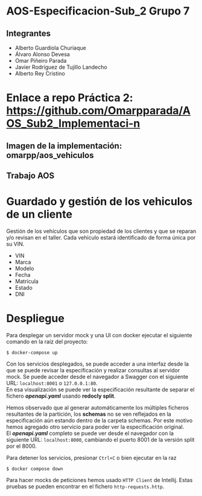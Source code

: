 # AOS-Especificacion-Sub_2 Grupo 7

## Integrantes
- Alberto Guardiola Churiaque
- Álvaro Alonso Devesa 
- Omar Piñeiro Parada 
- Javier Rodríguez de Tujillo Landecho
- Alberto Rey Cristino

# Enlace a repo Práctica 2: https://github.com/Omarpparada/AOS_Sub2_Implementaci-n
## Imagen de la implementación: omarpp/aos_vehiculos
## Trabajo AOS 

# Guardado y gestión de los vehiculos de un cliente

Gestión de los vehículos que son propiedad de los clientes y que se reparan y/o revisan en el taller. Cada vehículo estará identificado de forma única por su VIN.<br> 

- VIN
- Marca
- Modelo
- Fecha
- Matrícula
- Estado
- DNI

# Despliegue 

Para desplegar un servidor mock y una UI con docker ejecutar el siguiente comando en la raíz del proyecto:

```
$ docker-compose up
```

Con los servicios desplegados, se puede acceder a una interfaz desde la que se puede revisar la especificación y realizar consultas al servidor mock. 
Se puede acceder desde el navegador a Swagger con el siguiente URL: `localhost:8001` o `127.0.0.1:80`.  
En esa visualización se puede ver la especificación resultante de separar el fichero ***openapi.yaml*** usando **redocly split**.  

Hemos observado que al generar automáticamente los múltiples ficheros resultantes de la partición, los **schemas** no se ven reflejados en la especificación aún estando dentro de la carpeta schemas. 
Por este motivo hemos agregado otro servicio para poder ver la especificación original.  
El ***openapi.yaml*** completo se puede ver desde el navegador con la siguiente URL: `localhost:8000`, cambiando el puerto 8001 de la versión split por el 8000.

Para detener los servicios, presionar `Ctrl+C` o bien ejecutar en la raz 
```
$ docker compose down
```
Para hacer mocks de peticiones hemos usado  `HTTP Client` de Intellij. Estas pruebas se pueden encontrar en el fichero `http-requests.http`.
